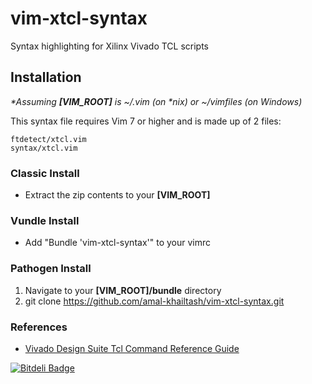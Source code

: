 vim-xtcl-syntax
==============

Syntax highlighting for Xilinx Vivado TCL scripts

## Installation

_\*Assuming **[VIM_ROOT]** is ~/.vim (on \*nix) or ~/vimfiles (on Windows)_

This syntax file requires Vim 7 or higher and is made up of 2 files:

    ftdetect/xtcl.vim
    syntax/xtcl.vim

### Classic Install

* Extract the zip contents to your **[VIM_ROOT]**

### Vundle Install

* Add "Bundle 'vim-xtcl-syntax'" to your vimrc

### Pathogen Install

1. Navigate to your **[VIM_ROOT]/bundle** directory
2. git clone https://github.com/amal-khailtash/vim-xtcl-syntax.git

### References

* [Vivado Design Suite Tcl Command Reference Guide](http://www.xilinx.com/support/documentation/sw_manuals/xilinx2013_1/ug835-vivado-tcl-commands.pdf)


[![Bitdeli Badge](https://d2weczhvl823v0.cloudfront.net/amal-khailtash/vim-xtcl-syntax/trend.png)](https://bitdeli.com/free "Bitdeli Badge")

